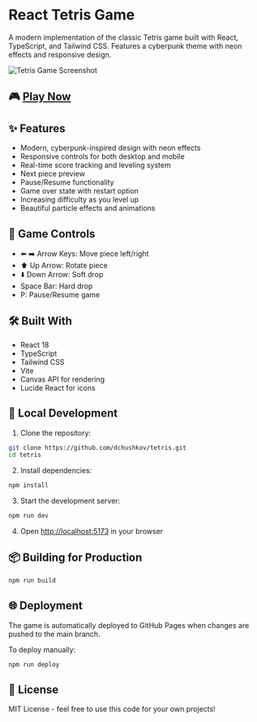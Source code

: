 # React Tetris Game

A modern implementation of the classic Tetris game built with React, TypeScript, and Tailwind CSS. Features a cyberpunk theme with neon effects and responsive design.

![Tetris Game Screenshot](https://images.unsplash.com/photo-1510906594845-bc082582c8cc?q=80&w=2044&auto=format&fit=crop)

## 🎮 [Play Now](https://dchushkov.github.io/tetris)

## ✨ Features

- Modern, cyberpunk-inspired design with neon effects
- Responsive controls for both desktop and mobile
- Real-time score tracking and leveling system
- Next piece preview
- Pause/Resume functionality
- Game over state with restart option
- Increasing difficulty as you level up
- Beautiful particle effects and animations

## 🎯 Game Controls

- ⬅️ ➡️ Arrow Keys: Move piece left/right
- ⬆️ Up Arrow: Rotate piece
- ⬇️ Down Arrow: Soft drop
- Space Bar: Hard drop
- P: Pause/Resume game

## 🛠️ Built With

- React 18
- TypeScript
- Tailwind CSS
- Vite
- Canvas API for rendering
- Lucide React for icons

## 🚀 Local Development

1. Clone the repository:
```bash
git clone https://github.com/dchushkov/tetris.git
cd tetris
```

2. Install dependencies:
```bash
npm install
```

3. Start the development server:
```bash
npm run dev
```

4. Open [http://localhost:5173](http://localhost:5173) in your browser

## 📦 Building for Production

```bash
npm run build
```

## 🌐 Deployment

The game is automatically deployed to GitHub Pages when changes are pushed to the main branch.

To deploy manually:
```bash
npm run deploy
```

## 📝 License

MIT License - feel free to use this code for your own projects!